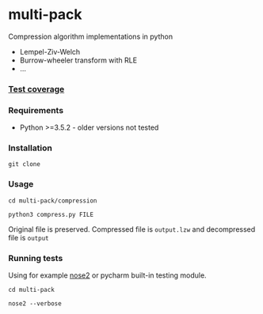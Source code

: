 # multi-pack

Compression algorithm implementations in python

- Lempel-Ziv-Welch
- Burrow-wheeler transform with RLE
- ...

### [Test coverage](http://htmlpreview.github.io/?https://github.com/je-l/multi-pack/blob/master/docs/coverage-report/index.html)

### Requirements
* Python >=3.5.2 - older versions not tested

### Installation
`git clone`

### Usage
`cd multi-pack/compression`

`python3 compress.py FILE`

Original file is preserved. Compressed file is `output.lzw` and decompressed file is `output`

### Running tests
Using for example [nose2](https://nose2.readthedocs.io/en/latest/) or pycharm built-in testing module.

`cd multi-pack`

`nose2 --verbose`
